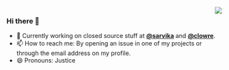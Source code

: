 <img align="right" src="https://github-readme-stats.vercel.app/api?username=realbucksavage&theme=radical&show_icons=true" />

### Hi there 👋

<!--
**realbucksavage/realbucksavage** is a ✨ _special_ ✨ repository because its `README.md` (this file) appears on your GitHub profile. -->

- 🔭 Currently working on closed source stuff at **[@sarvika](https://sarvika.com)** and **[@clowre](https://clowre.com)**.
- 📫 How to reach me: By opening an issue in one of my projects or through the email address on my profile.
- 😄 Pronouns: Justice
<!-- - ⚡ Fun fact: You can use Arch without telling people that you use arch btw. -->
<!-- - 👯 I’m looking to collaborate on Go and
- 🤔 I’m looking for help with OpenRGB and C++.
 -->
